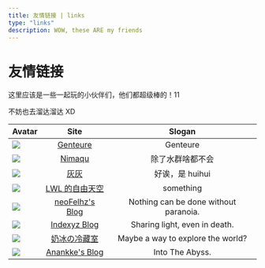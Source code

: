 ```yaml
---
title: 友情链接 | links
type: "links"
description: WOW, these ARE my friends
---
```


# 友情链接

这里应该是一些一起玩的小伙伴们，他们都超级棒的！11

不妨也去溜达溜达 XD

|Avatar|Site|Slogan|
|:-|:-:|:-:|
|![](/images/avatar/friends/genteure.png)|[Genteure](https://www.genteure.com)|Genteure|
|![](/images/avatar/friends/nimaqu.jpg)|[Nimaqu](https://blog.nimaqu.com/)|除了水群啥都不会
|![](/images/avatar/friends/huihui.jpg)|[灰灰](https://huihui.moe)|好诶，是 huihui
|![](/images/avatar/friends/lwl12.jpg)|[LWL 的自由天空](https://blog.lwl12.com)|something
|![](/images/avatar/friends/neofelhz.png)|[neoFelhz's Blog](https://blog.nfz.moe)|Nothing can be done without paranoia.
|![](/images/avatar/friends/indexyz.png)|[Indexyz Blog](https://blog.indexyz.me)|Sharing light, even in death.
|![](/images/avatar/friends/milkice.jpg)|[奶冰の冷藏室](https://milkice.me)|Maybe a way to explore the world?
|![](/images/avatar/friends/anankke.jpg)|[Anankke's Blog](http://an.ank.moe)|Into The Abyss.